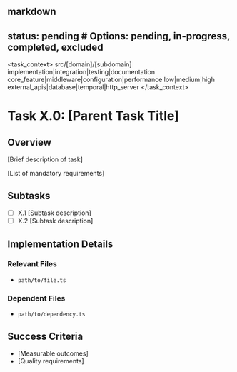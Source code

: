 ## markdown

## status: pending # Options: pending, in-progress, completed, excluded

<task_context>
<domain>src/[domain]/[subdomain]</domain>
<type>implementation|integration|testing|documentation</type>
<scope>core_feature|middleware|configuration|performance</scope>
<complexity>low|medium|high</complexity>
<dependencies>external_apis|database|temporal|http_server</dependencies>
</task_context>

# Task X.0: [Parent Task Title]

## Overview

[Brief description of task]

<requirements>
[List of mandatory requirements]
</requirements>

## Subtasks

- [ ] X.1 [Subtask description]
- [ ] X.2 [Subtask description]

## Implementation Details


### Relevant Files

- `path/to/file.ts`

### Dependent Files

- `path/to/dependency.ts`

## Success Criteria

- [Measurable outcomes]
- [Quality requirements]
